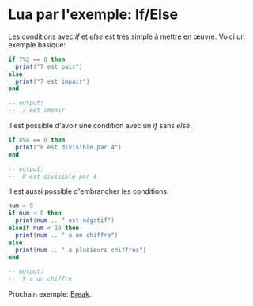 # Lua par l'exemple: If/Else

Les conditions avec *if* et *else* est très simple à mettre en œuvre.
Voici un exemple basique:
```lua
if 7%2 == 0 then
  print("7 est pair")
else
  print("7 est impair")
end

-- output:
--  7 est impair
```

Il est possible d'avoir une condition avec un *if* sans *else*:

```lua
if 8%4 == 0 then
  print("8 est divisible par 4")
end

-- output:
--  8 est divisible par 4
```

Il est aussi possible d'embrancher les conditions:
```lua
num = 9
if num < 0 then
  print(num .. " est négatif")
elseif num < 10 then
  print(num .. " a un chiffre")
else
  print(num .. " a plusieurs chiffres")
end

-- output:
--  9 a un chiffre
```

Prochain exemple: [Break](break.md).